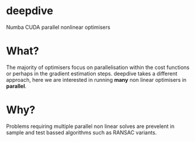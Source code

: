 # deepdive
Numba CUDA parallel nonlinear optimisers

# What?
The majority of optimisers focus on parallelisation within the cost functions or perhaps in the gradient estimation steps.
deepdive takes a different approach, here we are interested in running **many** non linear optimisers in **parallel**.

# Why?
Problems requiring multiple parallel non linear solves are prevelent in sample and test bassed algorithms such as RANSAC variants.
